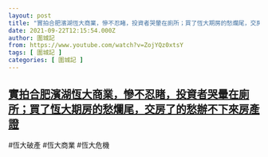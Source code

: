 ```yaml
---
layout: post
title: "實拍合肥濱湖恆大商業，慘不忍睹，投資者哭暈在廁所；買了恆大期房的愁爛尾，交房了的愁辦不下來房產證"
date: 2021-09-22T12:15:54.000Z
author: 圍城記
from: https://www.youtube.com/watch?v=ZojYQz0xtsY
tags: [ 圍城記 ]
categories: [ 圍城記 ]
---
```

<!--1632312954000-->
[實拍合肥濱湖恆大商業，慘不忍睹，投資者哭暈在廁所；買了恆大期房的愁爛尾，交房了的愁辦不下來房產證](https://www.youtube.com/watch?v=ZojYQz0xtsY)
------

<div>
#恆大破產 #恆大商業 #恆大危機
</div>
